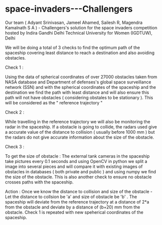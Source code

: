 # space-invaders---Challengers
Our team ( Adyant Srinivasan, Jameel Ahamed, Sailesh R, Magendra Kamalnath S A ) - Challengers's solution for the space invaders competition hosted by Indira Gandhi Delhi Technical University for Women (IGDTUW), Delhi

We will be doing a total of 3 checks to find the optimum path of the spaceship covering least distance to reach a destination and also avoiding obstacles.

Check 1 : 

Using the data of spherical coordinates of over 27000 obstacles taken from NASA database and Department of defenses's global space surveillance network (SSN) and with the spherical coordinates of the spaceship and the destination we find the path with least distance and will also ensure this path will not have obstacles ( considering obstales to be stationary ). This will be considered as the " reference trajectory "

Check 2 :

While travelling in the reference trajectory we will also be monitoring the radar in the spaceship. If a obstacle is going to collide, the radars used give a accurate value of the distance to collision ( usually before 1000 mm ) but the radars do not give accurate information about the size of the obstacle.

Check 3 :

To get the size of obstacle : The external tank cameras in the spaceship take pictures every 0.1 seconds and using OpenCV in python we split a image into several pieces and will compare it with existing images of obstacles in databases ( both private and public ) and using numpy we find the size of the obstacle. This is also another check to ensure no obstacle crosses paths with the spaceship.

Action : Once we know the distance to collision and size of the obstacle - Let the distance to collsion be 'a' and size of obstacle be 'b' . The spaceship will deviate from the reference trajectory at a distance of 2*a from the obstacle and deviate by a distance of (b+20) mm from the obstacle. Check 1 is repeated with new speherical coordinates of the spaceship.


